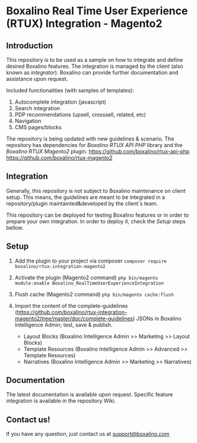 # Boxalino Real Time User Experience (RTUX) Integration - Magento2

## Introduction
This repository is to be used as a sample on how to integrate and define desired Boxalino features.
The integration is managed by the client (also known as *integrator*).
Boxalino can provide further documentation and assistance upon request.

Included functionalities (with samples of templates):
1. Autocomplete integration (javascript)
2. Search integration
3. PDP recommendations (upsell, crosssell, related, etc)
4. Navigation
5. CMS pages/blocks


The repository is being updated with new guidelines & scenario.
The repository has dependencies for *Boxalino RTUX API PHP* library and the *Boxalino RTUX Magento2* plugin.
https://github.com/boxalino/rtux-api-php
https://github.com/boxalino/rtux-magento2

## Integration
Generally, this repository is not subject to Boxalino maintenance on client setup.
This means, the guidelines are meant to be integrated in a repository/plugin maintainted&developed by the client`s team.

This repository can be deployed for testing Boxalino features or in order to prepare your own integration.
In order to deploy it, check the *Setup* steps bellow.

## Setup
1. Add the plugin to your project via composer
``composer require boxalino/rtux-integration-magento2``

2. Activate the plugin (Magento2 command)
``php bin/magento module:enable Boxalino_RealTimeUserExperienceIntegration``

3. Flush cache (Magento2 command)
``php bin/magento cache:flush``

4. Import the content of the complete-guidelines (https://github.com/boxalino/rtux-integration-magento2/tree/master/doc/complete-guidelines) JSONs in Boxalino Intelligence Admin; test, save & publish.
    * Layout Blocks (Boxalino Intelligence Admin >> Marketing >> Layout Blocks)
    * Template Resources (Boxalino Intelligence Admin >> Advanced >> Template Resources)
    * Narratives  (Boxalino Intelligence Admin >> Marketing >> Narratives)

## Documentation

The latest documentation is available upon request.
Specific feature integration is available in the repository Wiki.

## Contact us!

If you have any question, just contact us at support@boxalino.com
